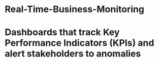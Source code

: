 # Real-Time-Business-Monitoring
# Dashboards that track Key Performance Indicators (KPIs) and alert stakeholders to anomalies
